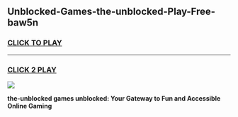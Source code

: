 
## Unblocked-Games-the-unblocked-Play-Free-baw5n
<h3>
<a href="https://premium76.site?title=the-unblocked&ref=10A">CLICK TO PLAY</a></h3>
<hr>

<h3>
<a href="https://premium76.site?title=the-unblocked&ref=10A">CLICK 2 PLAY</a>
  
</h3>

<a href="https://premium76.site?title=the-unblocked&ref=10A"><img src="https://clearcache.store/games.png"></a>


**the-unblocked games unblocked: Your Gateway to Fun and Accessible Online Gaming**
